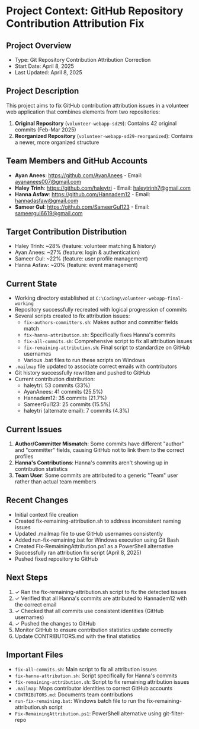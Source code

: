 # Project Context: GitHub Repository Contribution Attribution Fix

## Project Overview
- Type: Git Repository Contribution Attribution Correction
- Start Date: April 8, 2025
- Last Updated: April 8, 2025

## Project Description
This project aims to fix GitHub contribution attribution issues in a volunteer web application that combines elements from two repositories:
1. **Original Repository** (`volunteer-webapp-sd29`): Contains 42 original commits (Feb-Mar 2025)
2. **Reorganized Repository** (`volunteer-webapp-sd29-reorganized`): Contains a newer, more organized structure

## Team Members and GitHub Accounts
* **Ayan Anees**: https://github.com/AyanAnees - Email: ayananees007@gmail.com
* **Haley Trinh**: https://github.com/haleytri - Email: haleytrinh7@gmail.com
* **Hanna Asfaw**: https://github.com/Hannadem12 - Email: hannadasfaw@gmail.com
* **Sameer Gul**: https://github.com/SameerGul123 - Email: sameergul6619@gmail.com

## Target Contribution Distribution
* Haley Trinh: ~28% (feature: volunteer matching & history)
* Ayan Anees: ~27% (feature: login & authentication)
* Sameer Gul: ~22% (feature: user profile management)
* Hanna Asfaw: ~20% (feature: event management)

## Current State
- Working directory established at `C:\Coding\volunteer-webapp-final-working`
- Repository successfully recreated with logical progression of commits
- Several scripts created to fix attribution issues:
  - `fix-authors-committers.sh`: Makes author and committer fields match
  - `fix-hanna-attribution.sh`: Specifically fixes Hanna's commits
  - `fix-all-commits.sh`: Comprehensive script to fix all attribution issues
  - `fix-remaining-attribution.sh`: Final script to standardize on GitHub usernames
  - Various .bat files to run these scripts on Windows
- `.mailmap` file updated to associate correct emails with contributors
- Git history successfully rewritten and pushed to GitHub
- Current contribution distribution:
  - haleytri: 53 commits (33%)
  - AyanAnees: 41 commits (25.5%)
  - Hannadem12: 35 commits (21.7%)
  - SameerGul123: 25 commits (15.5%)
  - haleytri (alternate email): 7 commits (4.3%)

## Current Issues
1. **Author/Committer Mismatch**: Some commits have different "author" and "committer" fields, causing GitHub not to link them to the correct profiles
2. **Hanna's Contributions**: Hanna's commits aren't showing up in contribution statistics
3. **Team User**: Some commits are attributed to a generic "Team" user rather than actual team members

## Recent Changes
- Initial context file creation
- Created fix-remaining-attribution.sh to address inconsistent naming issues
- Updated .mailmap file to use GitHub usernames consistently
- Added run-fix-remaining.bat for Windows execution using Git Bash
- Created Fix-RemainingAttribution.ps1 as a PowerShell alternative
- Successfully ran attribution fix script (April 8, 2025)
- Pushed fixed repository to GitHub

## Next Steps
1. ✓ Ran the fix-remaining-attribution.sh script to fix the detected issues
2. ✓ Verified that all Hanna's commits are attributed to Hannadem12 with the correct email
3. ✓ Checked that all commits use consistent identities (GitHub usernames)
4. ✓ Pushed the changes to GitHub
5. Monitor GitHub to ensure contribution statistics update correctly
6. Update CONTRIBUTORS.md with the final statistics

## Important Files
- `fix-all-commits.sh`: Main script to fix all attribution issues
- `fix-hanna-attribution.sh`: Script specifically for Hanna's commits
- `fix-remaining-attribution.sh`: Script to fix remaining attribution issues
- `.mailmap`: Maps contributor identities to correct GitHub accounts
- `CONTRIBUTORS.md`: Documents team contributions
- `run-fix-remaining.bat`: Windows batch file to run the fix-remaining-attribution.sh script
- `Fix-RemainingAttribution.ps1`: PowerShell alternative using git-filter-repo
